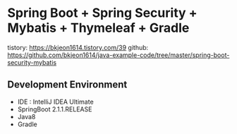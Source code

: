 Spring Boot + Spring Security + Mybatis + Thymeleaf + Gradle
=========

tistory: https://bkjeon1614.tistory.com/39
github: https://github.com/bkjeon1614/java-example-code/tree/master/spring-boot-security-mybatis

## Development Environment 
* IDE : IntelliJ IDEA Ultimate
* SpringBoot 2.1.1.RELEASE
* Java8
* Gradle